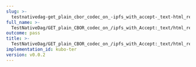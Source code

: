 ```yaml
---
slug: >-
  testnativedag-get_plain_cbor_codec_on_-ipfs_with_accept-_text-html_returns_html_(dag-index-html)
full_name: >-
  TestNativeDag/GET_plain_CBOR_codec_on_/ipfs_with_Accept:_text/html_returns_HTML_(dag-index-html)
outcome: pass
title: >-
  TestNativeDag/GET_plain_CBOR_codec_on_/ipfs_with_Accept:_text/html_returns_HTML_(dag-index-html)
implementation_id: kubo-ter
version: v0.0.2
---
```



